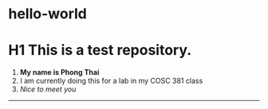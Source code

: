 # hello-world
# H1 This is a test repository.

1. **My name is Phong Thai**
2. I am currently doing this for a lab in my COSC 381 class
3. *Nice to meet you*

---
